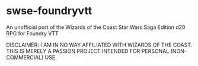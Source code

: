 # swse-foundryvtt
An unofficial port of the Wizards of the Coast Star Wars Saga Edition d20 RPG for Foundry VTT

DISCLAIMER: I AM IN NO WAY AFFILIATED WITH WIZARDS OF THE COAST. THIS IS MERELY A PASSION PROJECT INTENDED FOR PERSONAL (NON-COMMERCIAL) USE.